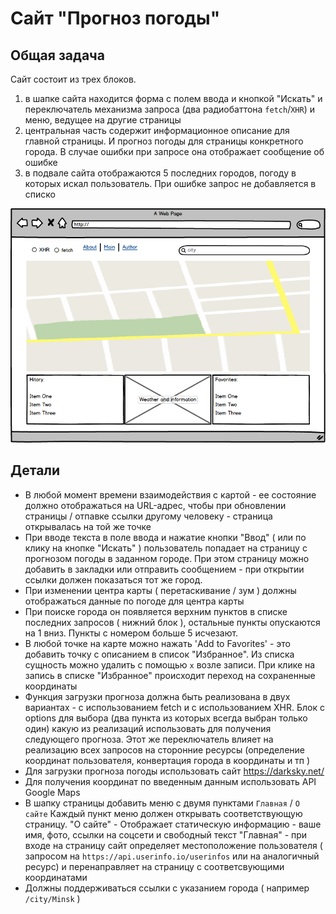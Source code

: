 # Сайт "Прогноз погоды"

## Общая задача

Сайт состоит из трех блоков.

1. в шапке сайта находится форма с полем ввода и кнопкой "Искать" и переключатель механизма запроса (два радиобаттона `fetch`/`XHR`) и меню, ведущее на другие страницы
2. центральная часть содержит информационное описание для главной страницы. И прогноз погоды для страницы конкретного города. В случае ошибки при запросе она отображает сообщение об ошибке
3. в подвале сайта отображаются 5 последних городов, погоду в которых искал пользователь. При ошибке запрос не добавляется в списко

![](weatherPage.png)

## Детали

* В любой момент времени взаимодействия с картой - ее состояние должно отображаться на URL-адрес, чтобы при обновлении страницы / отпавке ссылки другому человеку - страница открывалась на той же точке
* При вводе текста в поле ввода и нажатие кнопки "Ввод" ( или по клику на кнопке "Искать" ) пользователь попадает на страницу с прогнозом погоды в заданном городе. При этом страницу можно добавить в закладки или отправить сообщением - при открытии ссылки должен показаться тот же город.
* При изменении центра карты ( перетаскивание / зум ) должны отображаться данные по погоде для центра карты
* При поиске города он появляется верхним пунктов в списке последних запросов ( нижний блок ), остальные пункты опускаются на 1 вниз. Пункты с номером больше 5 исчезают.
* В любой точке на карте можно нажать 'Add to Favorites' - это добавить точку с описанием в список "Избранное". Из списка сущность можно удалить с помощью `x` возле записи. При клике на запись в списке "Избранное" происходит переход на сохраненные координаты
* Функция загрузки прогноза должна быть реализована в двух вариантах - с использованием fetch и с использованием XHR. Блок с options для выбора (два пункта из которых всегда выбран только один) какую из реализаций использовать для получения следующего прогноза. Этот же переключатель влияет на реализацию всех запросов на сторонние ресурсы (определение координат пользователя, конвертация города в координаты и тп )
* Для загрузки прогноза погоды использовать сайт https://darksky.net/
* Для получения координат по введенным данным использовать API Google Maps
* В шапку страницы добавить меню с двумя пунктами `Главная` / `О сайте`
  Каждый пункт меню должен открывать соответствующую страницу.
  "O сайте" - Отображает статическую информацию - ваше имя, фото, ссылки на соцсети и свободный текст
  "Главная" - при входе на страницу сайт определяет местоположение пользователя ( запросом на `https://api.userinfo.io/userinfos` или на аналогичный ресурс) и перенаправляет на страницу с соответсвующими координатами
* Должны поддерживаться ссылки с указанием города ( например `/city/Minsk` )
